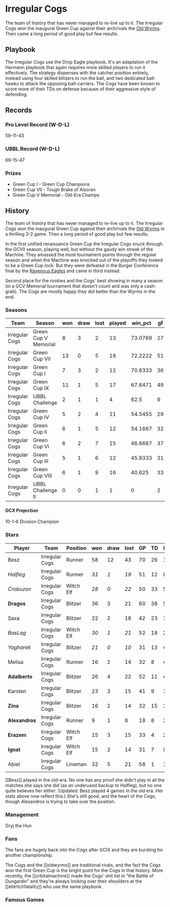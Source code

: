 # Irregular Cogs

The team of history that has never managed to re-live up to it. The Irregular Cogs won the inaugural Green Cup against their archrivals the [Old Wyrms](oldwyrms). Then came a long period of good play but few results.

## Playbook

The Irregular Cogs use the Drop Eagle playbook. It's an adaptation of the Hermann playbook that again requires more skilled players to run it effectively. The strategy dispenses with the catcher position entirely, instead using four skilled blitzers to run the ball, and two dedicated ball-hawks to attack the opposing ball-carriers.  The Cogs have been known to score more of their TDs on defense because of their aggressive style of defending.

## Records

### Pro Level Record (W-D-L)

59-11-43

### UBBL Record (W-D-L)

69-15-47

### Prizes

* Green Cup I - Green Cup Champions
* Green Cup VII - Tough Brake of Alsoran
* Green Cup V Memorial - Old-Era Champs

## History

The team of history that has never managed to re-live up to it. The Irregular Cogs won the inaugural Green Cup against their archrivals the [Old Wyrms](oldwyrms) in a thrilling 3-2 game. Then a long period of good play but few results. 

In the first unified renaissance Green Cup the Irregular Cogs snuck through the GCVII season, playing well, but without the gaudy win streak of the Machine. They amassed the most tournament points through the regular season and when the Machine was knocked out of the playoffs they looked to be a Green Cup lock. But they were defeated in the Burger Conference final by the [Ravenous Eagles](ravenouseagles) and came in third instead.

Second place for the rookies and the Cogs' best showing in many a season (in a GCV Memorial tournament that doesn't count and was only a cash-grab). The Cogs are mostly happy they did better than the Wyrms in the end.

### Seasons

| Team           | Season               | won  | draw | lost | played | win_pct | gf   | ga   | cas  | tcdiff | ff   |
|----------------|----------------------|------|------|------|--------|---------|------|------|------|--------|------|
| Irregular Cogs | Green Cup V Memorial |    8 |    3 |    2 |     13 | 73.0769 |   27 |   14 |   20 |      9 |    0 |
| Irregular Cogs | Green Cup VII        |   13 |    0 |    5 |     18 | 72.2222 |   51 |   32 |   12 |    -19 |    2 |
| Irregular Cogs | Green Cup I          |    7 |    3 |    2 |     12 | 70.8333 |   36 |   27 |   14 |    -10 |    2 |
| Irregular Cogs | Green Cup IX         |   11 |    1 |    5 |     17 | 67.6471 |   49 |   36 |   15 |    -12 |    7 |
| Irregular Cogs | UBBL Challenge       |    2 |    1 |    1 |      4 |    62.5 |    9 |    8 |    5 |     -2 |   -1 |
| Irregular Cogs | Green Cup IV         |    5 |    2 |    4 |     11 | 54.5455 |   29 |   26 |   11 |     -9 |    0 |
| Irregular Cogs | Green Cup II         |    6 |    1 |    5 |     12 | 54.1667 |   32 |   28 |   17 |    -11 |   -3 |
| Irregular Cogs | Green Cup VI         |    6 |    2 |    7 |     15 | 46.6667 |   37 |   34 |   23 |     -1 |   -1 |
| Irregular Cogs | Green Cup III        |    5 |    1 |    6 |     12 | 45.8333 |   31 |   29 |   11 |    -14 |   -2 |
| Irregular Cogs | Green Cup VIII       |    6 |    1 |    9 |     16 |  40.625 |   33 |   36 |   20 |    -16 |   -3 |
| Irregular Cogs | UBBL Challenge II    |    0 |    0 |    1 |      1 |       0 |    2 |    6 |    2 |      2 |    0 |

#### GCX Projection

10-1-6 Division Champion

### Stars

| Player     | Team           | Position  | won  | draw | lost | GP   | TD   | Comp | Ints | BH   | SI   | Ki   | MVP  | SPP  |
|------------|----------------|-----------|------|------|------|------|------|------|------|------|------|------|------|------|
| Besz      | Irregular Cogs | Runner    |   58 |   12 |   43 |  70 |   26 |  119 |    0 |    0 |    1 |    0 |    5 |  224 |
| *Halfleg* | Irregular Cogs | Runner | *31* | *1* | *19* | 51 | 12 | 89 | 2 | 2 | 0 | 3 | 3 | 154 |
| *Crobuzon* | Irregular Cogs | Witch Elf | *28* | *0* | *22* | 50 | 33 | 5 | 1 | 6 | 5 | 0 | 4 | 148 |
| **Dragos**    | Irregular Cogs | Blitzer   |   36 |    3 |   21 |   60 |   38 |    5 |    2 |    1 |    0 |    0 |    2 |  135 |
| Saxa      | Irregular Cogs | Blitzer   |   22 |    2 |   18 |   42 |   23 |   11 |    4 |    2 |    1 |    0 |    2 |  104 |
| *BasLag* | Irregular Cogs | Witch Elf | *30* | *1* | *21* | 52 | 18 | 2 | 1 | 6 | 1 | 0 | 4 | 92 |
| *Yagharek* | Irregular Cogs | Blitzer   | *21* | *0* | *10* | 31 | 13 | 4 | 1 | 2 | 1 | 1 | 5 | 78 |
| Melisa    | Irregular Cogs | Runner    |   16 |    2 |   14 |   32 |    8 |   42 |    2 |    0 |    0 |    0 |    3 |   85 |
| **Adalberto** | Irregular Cogs | Blitzer   |   26 |    4 |   22 |   52 |   11 |    4 |    1 |    9 |    4 |    1 |    3 |   82 |
| Karsten   | Irregular Cogs | Blitzer   |   23 |    3 |   15 |   41 |    9 |    7 |    0 |    4 |    1 |    1 |    6 |   76 |
| **Zina**       | Irregular Cogs | Blitzer   |   16 |    2 |   14 |   32 |   15 |    1 |    0 |    4 |    1 |    0 |    4 |   76 |
| **Alexandros** | Irregular Cogs | Runner    |    9 |    1 |    8 |   18 |    8 |   31 |    0 |    0 |    0 |    0 |    4 |   75 |
| **Erazem**    | Irregular Cogs | Witch Elf |   15 |    3 |   15 |   33 |    4 |    2 |    1 |    8 |    1 |    0 |    5 |   59 |
| **Ignat**      | Irregular Cogs | Witch Elf |   15 |    2 |   14 |   31 |    7 |    0 |    0 |    0 |    1 |    1 |    5 |   50 |
| Abiel     | Irregular Cogs | Lineman   |   32 |    5 |   21 |   58 |    1 |    1 |    1 |    5 |    1 |    0 |    6 |   48 |

[[Besz]] played in the old-era. No one has any proof she didn't play in all the matches she says she did (as an underused backup to Halfleg), but no one quite believes her either. (Updated: Besz played 4 games in the old era. Her stats above now reflect this.) She's still good, and the heart of the Cogs, though Alexandros is trying to take over the position.

### Management

Gryj the Hun

### Fans

The fans are hugely back into the Cogs after GCIX and they are bursting for another championship.

The Cogs and the [[oldwyrms]] are traditional rivals, and the fact the Cogs won the first Green Cup is the bright point for the Cogs in that history. More recently, the [[orbitalmachine]] made the Cogs' shit list in "the Battle of Dungardin" and they're always looking over their shoulders at the [[eldritchfatality]] who use the same playbook.

### Famous Games

